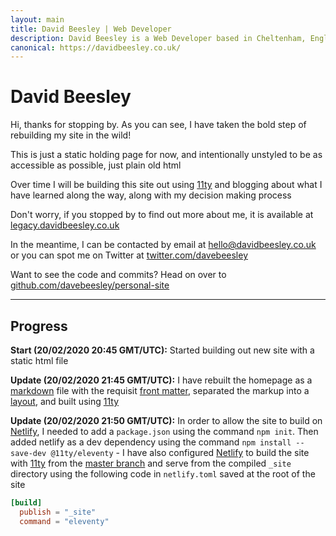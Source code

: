 ```yaml
---
layout: main
title: David Beesley | Web Developer
description: David Beesley is a Web Developer based in Cheltenham, England
canonical: https://davidbeesley.co.uk/
---
```


# David Beesley

Hi, thanks for stopping by. As you can see, I have taken the bold step of rebuilding my site in the wild!

This is just a static holding page for now, and intentionally unstyled to be as accessible as possible, just plain old html

Over time I will be building this site out using [11ty](https://www.11ty.dev/) and blogging about what I have learned along the way, along with my decision making process

Don't worry, if you stopped by to find out more about me, it is available at [legacy.davidbeesley.co.uk](https://legacy.davidbeesley.co.uk/)

In the meantime, I can be contacted by email at [hello@davidbeesley.co.uk](mailto:hello@davidbeesley.co.uk) or you can spot me on Twitter at [twitter.com/davebeesley](https://www.twitter.com/davebeesley)

Want to see the code and commits? Head on over to [github.com/davebeesley/personal-site](https://github.com/davebeesley/personal-site)

---

## Progress

**Start (20/02/2020 20:45 GMT/UTC):** Started building out new site with a static html file

**Update (20/02/2020 21:45 GMT/UTC):** I have rebuilt the homepage as a [markdown](https://www.markdownguide.org/) file with the requisit [front matter](https://www.11ty.dev/docs/data-frontmatter/), separated the markup into a [layout](https://www.11ty.dev/docs/layouts/), and built using [11ty](https://www.11ty.dev/)

**Update (20/02/2020 21:50 GMT/UTC):** In order to allow the site to build on [Netlify](https://www.netlify.com/), I needed to add a `package.json` using the command `npm init`. Then added netlify as a dev dependency using the command `npm install --save-dev @11ty/eleventy` - I have also configured [Netlify](https://www.netlify.com/) to build the site with [11ty](https://www.11ty.dev/) from the [master branch](https://github.com/davebeesley/personal-site) and serve from the compiled `_site` directory using the following code in `netlify.toml` saved at the root of the site

```toml
[build]
  publish = "_site"
  command = "eleventy"
```
